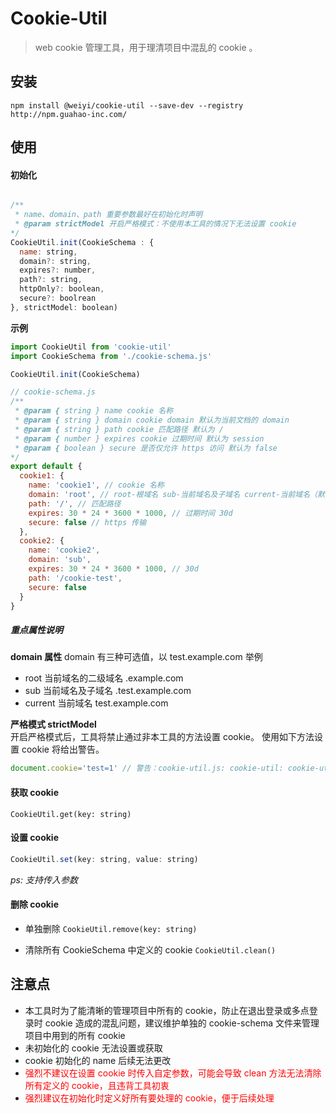 # Cookie-Util
> web cookie 管理工具，用于理清项目中混乱的 cookie 。

## 安装
`npm install @weiyi/cookie-util --save-dev --registry http://npm.guahao-inc.com/`

## 使用
#### 初始化
```js

/**
 * name、domain、path 重要参数最好在初始化时声明
 * @param strictModel 开启严格模式：不使用本工具的情况下无法设置 cookie
*/
CookieUtil.init(CookieSchema : {
  name: string,
  domain?: string,
  expires?: number,
  path?: string,
  httpOnly?: boolean,
  secure?: boolrean
}, strictModel: boolean)
```
**示例**  
```js
import CookieUtil from 'cookie-util'
import CookieSchema from './cookie-schema.js'

CookieUtil.init(CookieSchema)

```
```js
// cookie-schema.js
/**
 * @param { string } name cookie 名称
 * @param { string } domain cookie domain 默认为当前文档的 domain
 * @param { string } path cookie 匹配路径 默认为 /
 * @param { number } expires cookie 过期时间 默认为 session
 * @param { boolean } secure 是否仅允许 https 访问 默认为 false
*/
export default {
  cookie1: {
    name: 'cookie1', // cookie 名称
    domain: 'root', // root-根域名 sub-当前域名及子域名 current-当前域名（默认值）
    path: '/', // 匹配路径
    expires: 30 * 24 * 3600 * 1000, // 过期时间 30d
    secure: false // https 传输
  },
  cookie2: {
    name: 'cookie2',
    domain: 'sub',
    expires: 30 * 24 * 3600 * 1000, // 30d
    path: '/cookie-test',
    secure: false
  }
}
```

##### 重点属性说明 
**domain 属性** 
domain 有三种可选值，以 test.example.com 举例   
- root 当前域名的二级域名 .example.com
- sub 当前域名及子域名 .test.example.com
- current 当前域名 test.example.com

**严格模式 strictModel**  
开启严格模式后，工具将禁止通过非本工具的方法设置 cookie。
使用如下方法设置 cookie 将给出警告。
```js
document.cookie='test=1' // 警告：cookie-util.js: cookie-util: cookie-util 启用严格模式，禁止手动设置 cookie
```
#### 获取 cookie
`CookieUtil.get(key: string)`

#### 设置 cookie
```js
CookieUtil.set(key: string, value: string)
```
*ps: 支持传入参数*
#### 删除 cookie
- 单独删除
`CookieUtil.remove(key: string)`

- 清除所有 CookieSchema 中定义的 cookie
`CookieUtil.clean()`
## 注意点
- 本工具时为了能清晰的管理项目中所有的 cookie，防止在退出登录或多点登录时 cookie 造成的混乱问题，建议维护单独的 cookie-schema 文件来管理项目中用到的所有 cookie
- 未初始化的 cookie 无法设置或获取
- cookie 初始化的 name 后续无法更改
- <font color="red">强烈不建议在设置 cookie 时传入自定参数，可能会导致 clean 方法无法清除所有定义的 cookie，且违背工具初衷</font>
- <font color="red">强烈建议在初始化时定义好所有要处理的 cookie，便于后续处理</font>